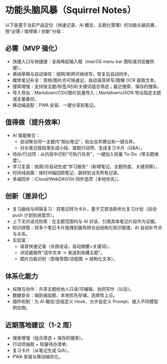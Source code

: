 # 功能头脑风暴（Squirrel Notes）

以下是基于当前产品定位（快速记录、AI 概览、主题化管理）的功能头脑风暴，按“必需 / 值得做 / 创新”分级：

## 必需（MVP 强化）
- 快捷入口与快捷键：全局唤起输入框（macOS menu bar 图标或浏览器热键）。
- 离线草稿与自动保存：弱网/断网可继续写，恢复后自动同步。
- 媒体笔记补全：音频/图片亦可快速记，自动语音转写/图像 OCR 提取文本。
- 搜索增强：支持按主题/标签/时间/关键词组合筛选；最近搜索、保存的搜索。
- 导入导出：Markdown/CSV/图片批量导入；Markdown/JSON 导出指定主题或全量备份。
- 移动端适配：PWA 安装、一键分享到笔记。

## 值得做（提升效率）
- AI 智能聚合：
  - 自动聚合同一主题内“相似笔记”，给出合并建议和一键合并。
  - 对长笔记按段落生成小结、提取行动项、生成复习卡片（Q&A）。
- 待办/行动项：从内容中识别“可执行任务”，一键加入轻量 To-Do（带主题维度）。
- 学习复盘：按周/月自动生成“学习报告”（新增笔记、主题热度、关键洞察）。
- 时间线视图：按时间轴回顾笔记、跳转到当天所有记录。
- 多端同步：iCloud/WebDAV/Git 同步选项（本地优先）。

## 创新（差异化）
- 复习曲线与间隔复习：将笔记转为卡片，基于艾宾浩斯优化复习计划（自动 push 计划到进度页）。
- 上下文对话式检索：在主题范围内与 AI 对话，引用具体笔记片段作为证据。
- 知识拼图：将多个笔记卡片拖拽到画布拼合出结构化知识图谱，AI 自动补节点与关系。
- 实验室：
  - 语音快速记录（长按说话，自动摘要+关键词）。
  - 浏览器插件“选中文本 → 发送到收藏主题”。
  - 图片白板识别（思维导图/流程图 → 结构化文本）。

## 体系化能力
- 权限与协作：共享主题给他人只读/可编辑，协同写作（以后）。
- 数据安全：端到端加密、本地优先存储，选择性上云。
- 插件机制：为 AI 概览/总结定义 Hook，允许自定义 Prompt、接入不同模型供应商。

## 近期落地建议（1-2 周）
- 搜索增强（组合筛选 + 保存的搜索）。
- 行动项抽取 + 轻量待办清单。
- 复习卡片（从笔记生成 Q/A）。
- PWA 安装与移动端优化。


